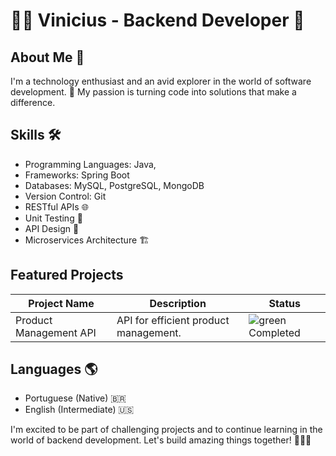 # 👨‍💻 Vinicius - Backend Developer 👾

## About Me 🚀
I'm a technology enthusiast and an avid explorer in the world of software development. 🌟 My passion is turning code into solutions that make a difference. 

## Skills 🛠️
- Programming Languages: Java,
- Frameworks: Spring Boot
- Databases: MySQL, PostgreSQL, MongoDB
- Version Control: Git
- RESTful APIs 🌐
- Unit Testing 🧪
- API Design 📏
- Microservices Architecture 🏗️

## Featured Projects

| Project Name            | Description                                           | Status       |
|-------------------------|-------------------------------------------------------|--------------|
| Product Management API  | API for efficient product management.                | ![green](https://via.placeholder.com/15/008000/000000?text=Completed) Completed |


## Languages 🌎
- Portuguese (Native) 🇧🇷
- English (Intermediate) 🇺🇸

I'm excited to be part of challenging projects and to continue learning in the world of backend development. Let's build amazing things together! 🚀👨‍💻
